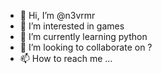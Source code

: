 - 👋 Hi, I’m @n3vrmr
- 👀 I’m interested in games
- 🌱 I’m currently learning python
- 💞️ I’m looking to collaborate on ?
- 📫 How to reach me ...

<!---
n3vrmr/n3vrmr is a ✨ special ✨ repository because its `README.md` (this file) appears on your GitHub profile.
You can click the Preview link to take a look at your changes.
--->
